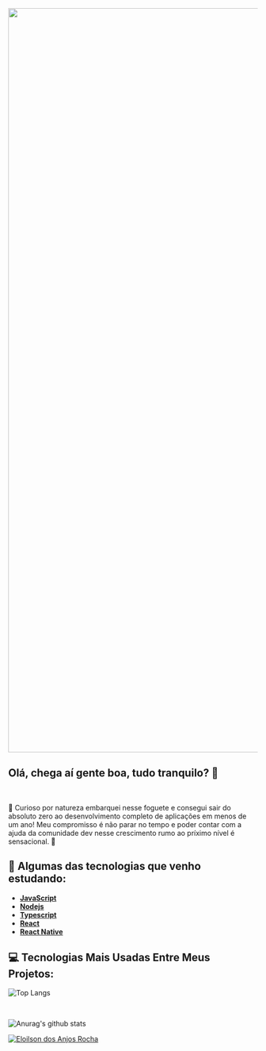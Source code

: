 <img width="1500" src="https://github.com/eloilsondosanjos/banner/blob/master/GitHub2.gif?raw=true">

## Olá, chega aí gente boa, tudo tranquilo? :wave:
 <br/>

🎯 Curioso por natureza embarquei nesse foguete e consegui sair do absoluto zero ao desenvolvimento completo de aplicações em menos de um ano! Meu compromisso é não parar no tempo e poder contar com a ajuda da comunidade dev nesse crescimento rumo ao príximo nível é sensacional. 🥁

 ## 🚀 Algumas das tecnologias que venho estudando:

   - **[JavaScript](https://developer.mozilla.org/en-US/docs/Web/JavaScript)**
   - **[Nodejs](https://nodejs.org/en/)**
   - **[Typescript](https://www.typescriptlang.org/)**
   - **[React](https://reactjs.org/)**
   - **[React Native](https://facebook.github.io/react-native/)**
  
 ## 💻 Tecnologias Mais Usadas Entre Meus Projetos:

 ![Top Langs](https://github-readme-stats.vercel.app/api/top-langs/?username=eloilsondosanjos&layout=compact&hide_title=true)
 
  <br/>

 ![Anurag's github stats](https://github-readme-stats.vercel.app/api?username=eloilsondosanjos&show_icons=true&hide_title=true)
 
   
<a href="https://www.linkedin.com/in/eloilsondosanjosrocha/" target="_blank">
  <img alt="Eloilson dos Anjos Rocha" src="https://img.shields.io/badge/-Eloilson dos Anjos Rocha-9871F5?style=flat&logo=Linkedin&logoColor=white" />
</a>
